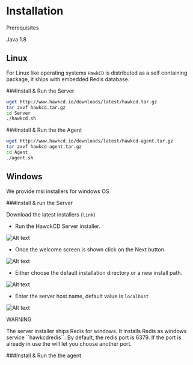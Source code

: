 Installation
===============

<div class="admonition note">
<p class="admonition-title">Prerequisites</p>
<p>
  Java 1.8
</p>
</div>


Linux
------
For Linux like operating systems ``HawkCD`` is distributed as a self containing package, it ships with embedded Redis database.


###Install & Run the Server

```sh
wget http://www.hawkcd.io/downloads/latest/hawkcd.tar.gz
tar zxvf hawkcd.tar.gz
cd Server
./hawkcd.sh
```

###Install & Run the the Agent

```sh
wget http://www.hawkcd.io/downloads/latest/hawkcd-agent.tar.gz
tar zxvf hawkcd-agent.tar.gz
cd Agent
./agent.sh
```

Windows
--------

We provide msi installers for windows OS

###Install & run the Server

Download the latest installers (``link``)

* Run the HawckCD Server installer.

![Alt text](/img/win/Server_1.png)

* Once the welcome screen is shown click on the Next button.

![Alt text](/img/win/Server_2.png)

* Either choose the default installation directory or a new install path.

![Alt text](/img/win/Server_3.png)

* Enter the server host name, default value is ``localhost``

![Alt text](/img/win/Server_4.png)


<div class="admonition warning">
<p class="admonition-title">WARNING</p>
<p>
The server installer ships Redis for windows. It installs Redis as windows service ``hawkcdredis``.  By default, the redis port is 6379. If the port is already in use the will let you choose another port.
</p>
</div>


###Install & Run the the agent
